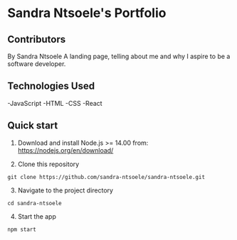 # Sandra Ntsoele's Portfolio

## Contributors
By Sandra Ntsoele
A landing page, telling about me and why I aspire to be a software developer.

## Technologies Used

-JavaScript
-HTML
-CSS
-React

## Quick start

1. Download and install Node.js >= 14.00 from: https://nodejs.org/en/download/

2. Clone this repository
```
git clone https://github.com/sandra-ntsoele/sandra-ntsoele.git
```

3. Navigate to the project directory
```
cd sandra-ntsoele
```

4. Start the app
```
npm start
```
